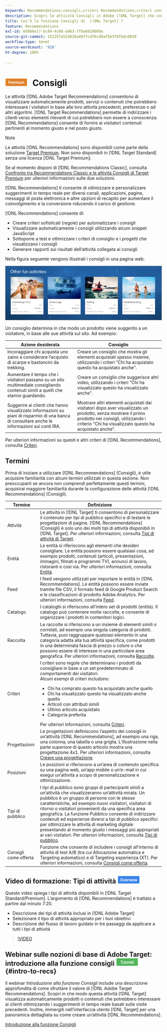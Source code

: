 ```yaml
---
keywords: Recommendations;consigli;criteri Recommendations;criteri consigli;algoritmi Recommendations;algoritmi consigli:attività;criteri;recommendations targeting;targeting consigli
description: Scopri le attività Consigli in Adobe [!DNL Target] che consentono di visualizzare automaticamente contenuti che potrebbero interessare ai clienti in base alle precedenti attività dell’utente o ad altri algoritmi.
title: Cos’è la funzione Consigli di  [!DNL Target] ?
feature: Recommendations
exl-id: 0d986e17-bc99-4c08-a963-7f9a6619609a
source-git-commit: 152257a52d836a88ffcd76cd9af5b3fbfbdc0839
workflow-type: tm+mt
source-wordcount: '928'
ht-degree: 100%

---
```


# ![PREMIUM](/help/main/assets/premium.png) Consigli

Le attività [!DNL Adobe Target Recommendations] consentono di visualizzare automaticamente prodotti, servizi o contenuti che potrebbero interessare i visitatori in base alle loro attività precedenti, preferenze o ad altri algoritmi. [!DNL Target Recommendations] permette di indirizzare i clienti verso elementi rilevanti di cui potrebbero non essere a conoscenza. [!DNL Recommendations] consente di fornire ai visitatori contenuti pertinenti al momento giusto e nel posto giusto.

>[!NOTE]
>
>Le attività [!DNL Recommendations] sono disponibili come parte della soluzione [Target Premium](/help/main/c-intro/intro.md#premium). Non sono disponibili in [!DNL Target Standard] senza una licenza [!DNL Target Premium].
>
>Se al momento disponi di [!DNL Recommendations Classic], consulta [Confronto tra Recommendations Classic e le attività Consigli di Target Premium](/help/main/c-recommendations/c-recommendations-faq/recommendations-classic-versus-recommendations-activities-target-premium.md#concept_A80223EF66634EA380580C2823A581C5) per ulteriori informazioni sulle due soluzioni.

[!DNL Recommendations] ti consente di ottimizzare e personalizzare suggerimenti in tempo reale per diversi canali, applicazioni, pagine, messaggi di posta elettronica e altre opzioni di recapito per aumentare il coinvolgimento e la conversione riducendo il carico di gestione.

[!DNL Recommendations] consente di:

* Creare criteri sofisticati (regole) per automatizzare i consigli
* Visualizzare automaticamente i consigli utilizzando alcuni snippet JavaScript
* Sottoporre a test e ottimizzare i criteri di consiglio e i progetti che visualizzano i consigli
* Generare rapporti sui risultati dell’attività collegata ai consigli

Nella figura seguente vengono illustrati i consigli in una pagina web:

![](assets/velocity_example.png)

Un consiglio determina in che modo un prodotto viene suggerito a un visitatore, in base alle sue attività sul sito. Ad esempio:

| Azione desiderata | Consiglio |
|--- |--- |
| Incoraggiare chi acquista uno zaino a considerare l’acquisto di scarpe e bastoncini da trekking. | Creare un consiglio che mostra gli elementi acquistati spesso insieme, utilizzando i criteri “Chi ha acquistato questo ha acquistato anche”. |
| Aumentare il tempo che i visitatori passano su un sito multimediale consigliando contenuti simili a quelli che stanno guardando. | Creare un consiglio che suggerisce altri video, utilizzando i criteri “Chi ha visualizzato questo ha visualizzato anche”. |
| Suggerire ai clienti che hanno visualizzato informazioni su piani di risparmio di una banca di consultare anche le informazioni sui conti IRA. | Mostrare altri elementi acquistati dai visitatori dopo aver visualizzato un prodotto, senza mostrare il primo prodotto nei consigli, utilizzando i criterio “Chi ha visualizzato questo ha acquistato anche”. |

Per ulteriori informazioni su questi e altri criteri di [!DNL Recommendations], consulta [Criteri](/help/main/c-recommendations/c-algorithms/algorithms.md).

## Termini

Prima di iniziare a utilizzare [!DNL Recommendations] (Consigli), è utile acquisire familiarità con alcuni termini utilizzati in questa sezione. Non preoccuparti se ancora non comprendi perfettamente questi termini, acquisirai maggiore familiarità durante la configurazione delle attività [!DNL Recommendations] (Consigli).

| Termine | Definizione |
| --- | --- |
| Attività | Le attività in [!DNL Target] ti consentono di personalizzare il contenuto per tipi di pubblico specifici e di testare le progettazioni di pagine. [!DNL Recommendations] (Consigli) è solo uno dei molti tipi di attività disponibili in [!DNL Target]. Per ulteriori informazioni, consulta [Tipi di attività di Target](/help/main/c-activities/target-activities-guide.md). |
| Entità | Le entità si riferiscono agli elementi che desideri consigliare. Le entità possono essere qualsiasi cosa, ad esempio prodotti, contenuti (articoli, presentazioni, immagini, filmati e programmi TV), annunci di lavoro, ristoranti e così via. Per ulteriori informazioni, consulta [Entità](/help/main/c-recommendations/c-products/products.md). |
| Feed | I feed vengono utilizzati per importare le entità in [!DNL Recommendations]. Le entità possono essere inviate tramite file CSV, il formato feed di Google Product Search e le classificazioni di prodotto Adobe Analytics. Per ulteriori informazioni, consulta [Feed](/help/main/c-recommendations/c-products/feeds.md). |
| Catalogo | I cataloghi si riferiscono all’intero set di prodotti (entità). Il catalogo può contenere molte raccolte, e consente di organizzare i prodotti in contenitori logici. |
| Raccolta | Le raccolte si riferiscono a un insieme di elementi simili o correlati, ad esempio una singola categoria di prodotti. Tuttavia, puoi raggruppare qualsiasi elemento in una categoria adatta alla tua attività specifica, come prodotti in una determinata fascia di prezzo o colore o che possono essere di interesse in una particolare area geografica. Per ulteriori informazioni, consulta [Raccolte](/help/main/c-recommendations/c-products/collections.md). |
| Criteri | I criteri sono regole che determinano i prodotti da consigliare in base a un set predeterminato di comportamenti dei visitatori.<br>Alcuni esempi di criteri includono: <ul><li>Chi ha comprato questo ha acquistato anche quello</li><li>Chi ha visualizzato questo ha visualizzato anche quello</li><li>Articoli con attributi simili</li><li>Ultimo articolo acquistato</li><li>Categoria preferita</li></ul>  Per ulteriori informazioni, consulta [Criteri](/help/main/c-recommendations/c-algorithms/algorithms.md). |
| Progettazioni | Le progettazioni definiscono l’aspetto dei consigli in un’attività [!DNL Recommendations], ad esempio una riga, una colonna, una tabella o una griglia. L’illustrazione nella parte superiore di questo articolo mostra una progettazione 4x1. Per ulteriori informazioni, consulta [Creare una progettazione](/help/main/c-recommendations/c-design-overview/create-design.md). |
| Posizioni | Le posizioni si riferiscono a un’area di contenuto specifica su una pagina web, un’app mobile o un’e-mail in cui esegui un’attività a scopo di personalizzazione e ottimizzazione. |
| Tipi di pubblico | I tipi di pubblico sono gruppi di partecipanti simili a un’attività che visualizzeranno un’attività mirata. Un pubblico è un gruppo di persone con le stesse caratteristiche, ad esempio nuovi visitatori, visitatori di ritorno o visitatori provenienti da una specifica area geografica. La funzione Pubblico consente di indirizzare contenuti ed esperienze diversi a tipi di pubblico specifici per ottimizzare le attività di marketing digitale presentando al momento giusto i messaggi più appropriati ai vari visitatori. Per ulteriori informazioni, consulta [Tipi di pubblico](/help/main/c-target/target.md). |
| Consigli come offerta | Funzione che consente di includere i consigli all’interno di attività di test A/B (tra cui Allocazione automatica e Targeting automatico) e di Targeting esperienza (XT). Per ulteriori informazioni, consulta [Consigli come offerta](/help/main/c-recommendations/recommendations-as-an-offer.md). |

## Video di formazione: Tipi di attività ![Icona Panoramica](/help/main/assets/overview.png)

Questo video spiega i tipi di attività disponibili in [!DNL Target Standard/Premium]. L’argomento di [!DNL Recommendations] è trattato a partire dal minuto 7:20.

* Descrizione dei tipi di attività inclusi in [!DNL Adobe Target]
* Selezionare il tipo di attività appropriato per i tuoi obiettivi
* Descrizione del flusso di lavoro guidato in tre passaggi da applicare a tutti i tipi di attività

>[!VIDEO](https://video.tv.adobe.com/v/17386)

## Webinar sulle nozioni di base di Adobe Target: introduzione alla funzione consigli ![Icona Tutorial](/help/main/assets/tutorial.png) {#intro-to-recs}

Il webinar *Introduzione alla funzione Consigli* include una descrizione approfondita di come sfruttare il valore di [!DNL Adobe Target Recommendations]. Scopri in che modo questa attività [!DNL Target] visualizza automaticamente prodotti o contenuti che potrebbero interessare ai clienti ottimizzando i suggerimenti in tempo reale basati sulle visite precedenti. Inoltre, immergiti nell’interfaccia utente [!DNL Target] per una panoramica dettagliata su come creare un’attività [!DNL Recommendations].

[Introduzione alla funzione Consigli](https://adobecustomersuccess.adobeconnect.com/p8gt31drhs3e/?OWASP_CSRFTOKEN=4bd6cac5d0806167ee0a5449ba93d6300548d09c922bcb751c38973897a5703a)
